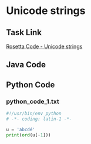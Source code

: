 # Unicode strings

## Task Link
[Rosetta Code - Unicode strings](https://rosettacode.org/wiki/Unicode_strings)

## Java Code
## Python Code
### python_code_1.txt
```python
#!/usr/bin/env python
# -*- coding: latin-1 -*-

u = 'abcdé'
print(ord(u[-1]))

```

